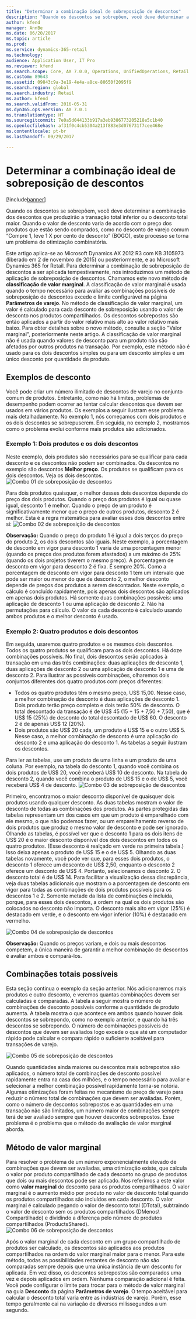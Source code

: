```yaml
---
title: "Determinar a combinação ideal de sobreposição de descontos"
description: "Quando os descontos se sobrepõem, você deve determinar a combinação dos descontos que produzirão a transação total inferior ou o desconto total maior. Quando o valor de desconto varia de acordo com o preço dos produtos que estão sendo comprados, como no desconto de varejo comum 'Compre 1, leve 1 X por cento de desconto' (BOGO), este processo se torna um problema de otimização combinatória."
author: kfend
manager: AnnBe
ms.date: 06/20/2017
ms.topic: article
ms.prod: 
ms.service: dynamics-365-retail
ms.technology: 
audience: Application User, IT Pro
ms.reviewer: kfend
ms.search.scope: Core, AX 7.0.0, Operations, UnifiedOperations, Retail
ms.custom: 89643
ms.assetid: 09843c9a-3e19-4e4a-a8ce-80650f2095f9
ms.search.region: global
ms.search.industry: Retail
ms.author: kfend
ms.search.validFrom: 2016-05-31
ms.dyn365.ops.version: AX 7.0.1
ms.translationtype: HT
ms.sourcegitcommit: 7e0a5d044133b917a3eb9386773205218e5c1b40
ms.openlocfilehash: af31f0c4cb5304a213f883e3d076731f7cee468e
ms.contentlocale: pt-br
ms.lasthandoff: 09/29/2017

---
```


# <a name="determine-the-optimal-combination-of-overlapping-discounts"></a>Determinar a combinação ideal de sobreposição de descontos

[!include[banner](includes/banner.md)]


Quando os descontos se sobrepõem, você deve determinar a combinação dos descontos que produzirão a transação total inferior ou o desconto total maior. Quando o valor de desconto varia de acordo com o preço dos produtos que estão sendo comprados, como no desconto de varejo comum “Compre 1, leve 1 X por cento de desconto” (BOGO), este processo se torna um problema de otimização combinatória.

Este artigo aplica-se ao Microsoft Dynamics AX 2012 R3 com KB 3105973 (liberado em 2 de novembro de 2015) ou posteriormente, e ao Microsoft Dynamics 365 for Retail. Para determinar a combinação de sobreposição de descontos a ser aplicada tempestivamente, nós introduzimos um método de aplicação de sobreposição de descontos. Chamamos este novo método de **classificação de valor marginal**. A classificação de valor marginal é usada quando o tempo necessário para avaliar as combinações possíveis de sobreposição de descontos excede o limite configurável na página **Parâmetros de varejo**. No método de classificação de valor marginal, um valor é calculado para cada desconto de sobreposição usando o valor de desconto nos produtos compartilhados. Os descontos sobrepostos são então aplicados a partir do valor relativo mais alto ao valor relativo mais baixo. Para obter detalhes sobre o novo método, consulte a seção "Valor marginal", posteriormente neste artigo. A classificação de valor marginal não é usada quando valores de desconto para um produto não são afetados por outros produtos na transação. Por exemplo, este método não é usado para os dois descontos simples ou para um desconto simples e um único desconto por quantidade de produto.

## <a name="discount-examples"></a>Exemplos de desconto
Você pode criar um número ilimitado de descontos de varejo no conjunto comum de produtos. Entretanto, como não há limites, problemas de desempenho podem ocorrer ao tentar calcular descontos que devem ser usados em vários produtos. Os exemplos a seguir ilustram esse problema mais detalhadamente. No exemplo 1, nós começamos com dois produtos e os dois descontos se sobrepuserem. Em seguida, no exemplo 2, mostramos como o problema evolui conforme mais produtos são adicionados.

### <a name="example-1-two-products-and-two-discounts"></a>Exemplo 1: Dois produtos e os dois descontos

Neste exemplo, dois produtos são necessários para se qualificar para cada desconto e os descontos não podem ser combinados. Os descontos no exemplo são descontos **Melhor preço**. Os produtos se qualificam para os dois descontos. Veja os dois descontos.
![Combo 01 de sobreposição de descontos](./media/overlapping-discount-combo-01.jpg)

Para dois produtos quaisquer, o melhor desses dois descontos depende do preço dos dois produtos. Quando o preço dos produtos é igual ou quase igual, desconto 1 é melhor. Quando o preço de um produto é significativamente menor que o preço de outros produtos, desconto 2 é melhor. Esta é a regra matemática para avaliar esses dois descontos entre si: ![Combo 02 de sobreposição de descontos](./media/overlapping-discount-combo-02.jpg)

**Observação:** Quando o preço do produto 1 é igual a dois terços do preço do produto 2, os dois descontos são iguais. Neste exemplo, a porcentagem de desconto em vigor para desconto 1 varia de uma porcentagem menor (quando os preços dos produtos forem afastados) a um máximo de 25% (quando os dois projetos tiverem o mesmo preço). A porcentagem de desconto em vigor para desconto 2 é fixa. É sempre 20%. Como a porcentagem de desconto em vigor para desconto 1 tem um intervalo que pode ser maior ou menor do que de desconto 2, o melhor desconto depende de preços dos produtos a serem descontados. Neste exemplo, o cálculo é concluído rapidamente, pois apenas dois descontos são aplicados em apenas dois produtos. Há somente duas combinações possíveis: uma aplicação de desconto 1 ou uma aplicação de desconto 2. Não há permutações para cálculo. O valor da cada desconto é calculado usando ambos produtos e o melhor desconto é usado.

### <a name="example-2-four-products-and-two-discounts"></a>Exemplo 2: Quatro produtos e dois descontos

Em seguida, usaremos quatro produtos e os mesmos dois descontos. Todos os quatro produtos se qualificam para os dois descontos. Há doze combinações possíveis. No final, dois descontos serão aplicados à transação em uma das três combinações: duas aplicações de desconto 1, duas aplicações de desconto 2 ou uma aplicação de desconto 1 e uma de desconto 2. Para ilustrar as possíveis combinações, olharemos dois conjuntos diferentes dos quatro produtos com preços diferentes:

-   Todos os quatro produtos têm o mesmo preço, US$ 15,00. Nesse caso, a melhor combinação de desconto é duas aplicações de desconto 1. Dois produto terão preço completo e dois terão 50% de desconto. O total descontado da transação é de US$ 45 (15 + 15 + 7,50 + 7,50), que é US$ 15 (25%) de desconto do total descontado de US$ 60. O desconto 2 é de apenas US$ 12 (20%).
-   Dois produtos são US$ 20 cada, um produto é US$ 15 e o outro US$ 5. Nesse caso, a melhor combinação de desconto é uma aplicação do desconto 2 e uma aplicação do desconto 1. As tabelas a seguir ilustram os descontos.

Para ler as tabelas, use um produto de uma linha e um produto de uma coluna. Por exemplo, na tabela do desconto 1, quando você combina os dois produtos de US$ 20, você receberá US$ 10 de desconto. Na tabela do desconto 2, quando você combina o produto de US$ 15 e o de US$ 5, você receberá US$ 4 de desconto.
![Combo 03 de sobreposição de descontos](./media/overlapping-discount-combo-03.jpg)

Primeiro, encontramos o maior desconto disponível de quaisquer dois produtos usando qualquer desconto. As duas tabelas mostram o valor de desconto de todas as combinações dos produtos. As partes protegidas das tabelas representam um dos casos em que um produto é emparelhado com ele mesmo, o que não podemos fazer, ou um emparelhamento reverso de dois produtos que produz o mesmo valor de desconto e pode ser ignorado. Olhando as tabelas, é possível ver que o desconto 1 para os dois itens de US$ 20 é o maior desconto disponível dos dois descontos em todos os quatro produtos. (Esse desconto é realçado em verde na primeira tabela.) Isso deixa apenas o produto de US$ 15 e o de US$ 5. Olhando as duas tabelas novamente, você pode ver que, para esses dois produtos, o desconto 1 oferece um desconto de US$ 2,50, enquanto o desconto 2 oferece um desconto de US$ 4. Portanto, selecionamos o desconto 2. O desconto total é de US$ 14. Para facilitar a visualização dessa discrepância, veja duas tabelas adicionais que mostram o a porcentagem de desconto em vigor para todas as combinações de dois produtos possíveis para os descontos 1 e 2. Somente metade da lista de combinações é incluída, porque, para esses dois descontos, a ordem na qual os dois produtos são colocados no desconto não importa. O desconto mais alto em vigor (25%) é destacado em verde, e o desconto em vigor inferior (10%) é destacado em vermelho. 

![Combo 04 de sobreposição de descontos](./media/overlapping-discount-combo-04.jpg)

**Observação:** Quando os preços variam, e dois ou mais descontos competem, a única maneira de garantir a melhor combinação de descontos é avaliar ambos e compará-los.

## <a name="total-possible-combinations"></a>Combinações totais possíveis
Esta seção continua o exemplo da seção anterior. Nós adicionaremos mais produtos e outro desconto, e veremos quantas combinações devem ser calculadas e comparadas. A tabela a seguir mostra o número de combinações de desconto possíveis conforme a quantidade de produto aumenta. A tabela mostra o que acontece em ambos quando houver dois descontos se sobrepondo, como no exemplo anterior, e quando há três descontos se sobrepondo. O número de combinações possíveis de descontos que devem ser avaliados logo excede o que até um computador rápido pode calcular e compara rápido o suficiente aceitável para transações de varejo.

![Combo 05 de sobreposição de descontos](./media/overlapping-discount-combo-05.jpg)

Quando quantidades ainda maiores ou descontos mais sobrepostos são aplicados, o número total de combinações de desconto possível rapidamente entra na casa dos milhões, e o tempo necessário para avaliar e selecionar a melhor combinação possível rapidamente torna-se notória. Algumas otimizações foram feitas no mecanismo de preço de varejo para reduzir o número total de combinações que devem ser avaliadas. Porém, como o número de descontos sobrepostos e as quantidades em uma transação não são limitados, um número maior de combinações sempre terá de ser avaliado sempre que houver descontos sobrepostos. Esse problema é o problema que o método de avaliação de valor marginal aborda.

## <a name="marginal-value-method"></a>Método de valor marginal
Para resolver o problema de um número exponencialmente elevado de combinações que devem ser avaliadas, uma otimização existe, que calcula o valor por produto compartilhado de cada desconto no grupo de produtos que dois ou mais descontos pode ser aplicado. Nos referimos a este valor como **valor marginal** do desconto para os produtos compartilhados. O valor marginal é o aumento médio por produto no valor de desconto total quando os produtos compartilhados são incluídos em cada desconto. O valor marginal é calculado pegando o valor de desconto total (DTotal), subtraindo o valor de desconto sem os produtos compartilhados (DMenos\\ Compartilhado) e dividindo a diferença pelo número de produtos compartilhados (ProductsShared). 
![Combo 06 de sobreposição de descontos](./media/overlapping-discount-combo-06.jpg)

Após o valor marginal de cada desconto em um grupo compartilhado de produtos ser calculado, os descontos são aplicados aos produtos compartilhados na ordem do valor marginal maior para o menor. Para este método, todas as possibilidades restantes de desconto não são comparadas sempre depois que uma única instância de um desconto for aplicada. Em vez disso, os descontos sobrepostos são comparados uma vez e depois aplicados em ordem. Nenhuma comparação adicional é feita. Você pode configurar o limite para trocar para o método de valor marginal na guia **Desconto** da página **Parâmetros de varejo**. O tempo aceitável para calcular o desconto total varia entre as indústrias de varejo. Porém, esse tempo geralmente cai na variação de diversos milissegundos a um segundo.




